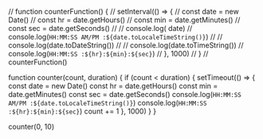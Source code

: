 

// function counterFunction() {
//     setInterval(() => {
//         const date = new Date()
//         const hr = date.getHours()
//         const min = date.getMinutes()
//         const sec = date.getSeconds()
//         // console.log( date)
//         console.log(`HH:MM:SS AM/PM :${date.toLocaleTimeString()}`)
//         // console.log(date.toDateString())
//         // console.log(date.toTimeString())
//         console.log(`HH:MM:SS :${hr}:${min}:${sec}`)
//     }, 1000)
// }
// counterFunction()



function counter(count, duration) {
    if (count < duration) {
        setTimeout(() => {
            const date = new Date()
            const hr = date.getHours()
            const min = date.getMinutes()
            const sec = date.getSeconds()
            console.log(`HH:MM:SS AM/PM :${date.toLocaleTimeString()}`)
            console.log(`HH:MM:SS :${hr}:${min}:${sec}`)
            count += 1
        }, 1000)
    }
}

counter(0, 10)